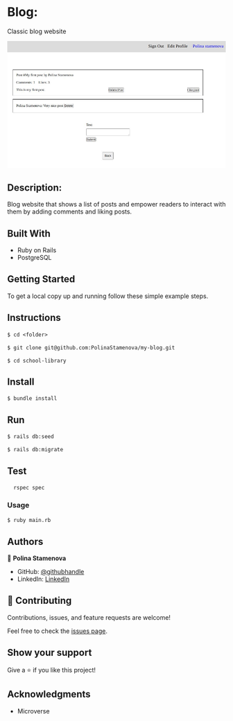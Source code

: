 # Blog:

Classic blog website

![screenshot](./blog.JPG)

## Description:

Blog website that shows a list of posts and empower readers to interact with them by adding comments and liking posts.

## Built With

- Ruby on Rails
- PostgreSQL

## Getting Started

To get a local copy up and running follow these simple example steps.

## Instructions

```
$ cd <folder>
```

```
$ git clone git@github.com:PolinaStamenova/my-blog.git
```

```
$ cd school-library
```

## Install

```
$ bundle install
```

## Run

```
$ rails db:seed
```

```
$ rails db:migrate
```

## Test

```
  rspec spec
```

### Usage

```
$ ruby main.rb
```

## Authors

👤 **Polina Stamenova**

- GitHub: [@githubhandle](https://github.com/PolinaStamenova)
- LinkedIn: [LinkedIn](https://www.linkedin.com/in/polina-stamenova-a60766112/)

## 🤝 Contributing

Contributions, issues, and feature requests are welcome!

Feel free to check the [issues page](https://github.com/PolinaStamenova/my-blog/issues).

## Show your support

Give a ⭐️ if you like this project!

## Acknowledgments

- Microverse
